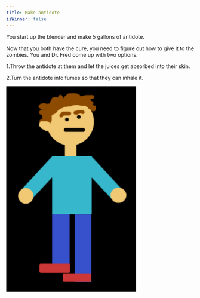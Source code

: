 ```yaml
---
title: Make antidote
isWinner: false
---
```


You start up the blender and make 5 gallons of antidote. 

Now that you both have the cure, you need to figure out how to give it to the zombies. You and Dr. Fred come up with two options. 

1.Throw the antidote at them and let the juices get absorbed into their skin.

2.Turn the antidote into fumes so that they can inhale it.

![confusedyou](confusedyou.png) 